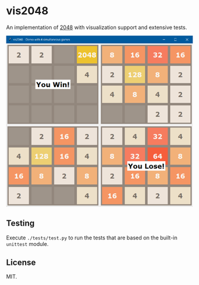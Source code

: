 # vis2048

An implementation of [2048](http://2048game.com) with visualization support and extensive tests.

![Screenshot of a demo with 4 simultaneous games](screenshot.png)

## Testing

Execute `./tests/test.py` to run the tests that are based on the built-in `unittest` module.

## License
MIT.

